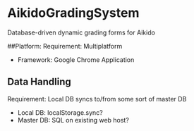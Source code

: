 AikidoGradingSystem
===================

Database-driven dynamic grading forms for Aikido

##Platform:
Requirement: Multiplatform
- Framework: Google Chrome Application

## Data Handling
Requirement: Local DB syncs to/from some sort of master DB
- Local DB: localStorage.sync?
- Master DB: SQL on existing web host?

